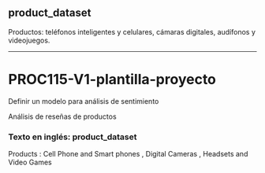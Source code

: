 ## product_dataset
Productos: teléfonos inteligentes y celulares, cámaras digitales, audífonos y videojuegos.
  
- - - - - - - 
  
# PROC115-V1-plantilla-proyecto
Definir un modelo para análisis de sentimiento  
  
Análisis de reseñas de productos  
  
### Texto en inglés: product_dataset
Products : Cell Phone and Smart phones , Digital Cameras , Headsets and Video Games
